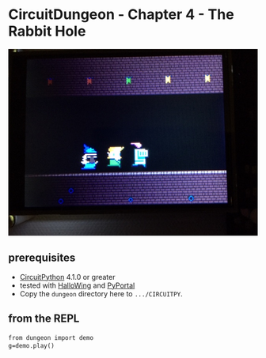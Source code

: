 
# CircuitDungeon - Chapter 4 - The Rabbit Hole

![rabbit hole](../pics/RabbitHole.JPG)

## prerequisites

* [CircuitPython](https://circuitpython.org/) 4.1.0 or greater
* tested with [HalloWing](https://www.adafruit.com/product/3900) and [PyPortal](https://www.adafruit.com/product/4116)
* Copy the `dungeon` directory here to `.../CIRCUITPY`.

## from the REPL

    from dungeon import demo
    g=demo.play()
